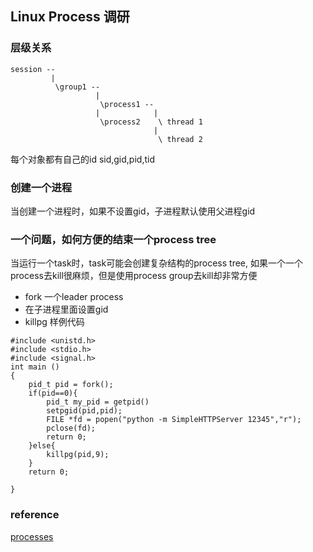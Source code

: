 ## Linux Process 调研

### 层级关系

```
session --
         | 
          \group1 --
                   |
                    \process1 --
                   |            |
                    \process2    \ thread 1
                                |
                                 \ thread 2
```
每个对象都有自己的id sid,gid,pid,tid 
### 创建一个进程
当创建一个进程时，如果不设置gid，子进程默认使用父进程gid

### 一个问题，如何方便的结束一个process tree
当运行一个task时，task可能会创建复杂结构的process tree, 如果一个一个process去kill很麻烦，但是使用process group去kill却非常方便
* fork 一个leader process
* 在子进程里面设置gid
* killpg
样例代码
```
#include <unistd.h>
#include <stdio.h>
#include <signal.h>
int main ()
{
    pid_t pid = fork();
    if(pid==0){
        pid_t my_pid = getpid()
        setpgid(pid,pid);
        FILE *fd = popen("python -m SimpleHTTPServer 12345","r");
        pclose(fd);
        return 0;
    }else{
        killpg(pid,9);
    }   
    return 0;

}
```

### reference
[processes](http://www.win.tue.nl/~aeb/linux/lk/lk-10.html)
                  
